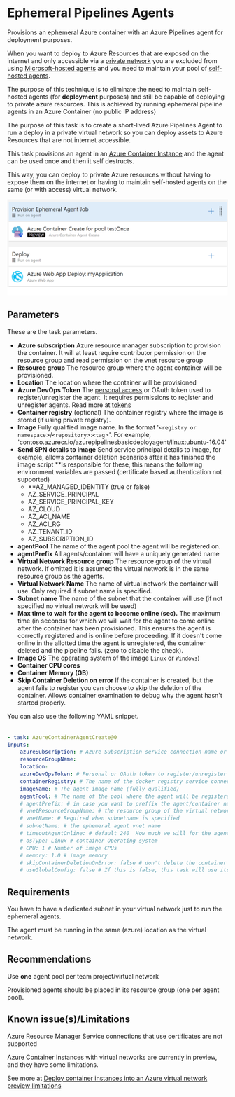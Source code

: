 # Ephemeral Pipelines Agents

Provisions an ephemeral Azure container with an Azure Pipelines agent for deployment purposes.

When you want to deploy to Azure Resources that are exposed on the internet and only accessible via a [private network](https://docs.microsoft.com/en-us/azure/virtual-network/virtual-networks-overview) you are excluded from using [Microsoft-hosted agents](https://docs.microsoft.com/en-us/azure/devops/pipelines/agents/hosted?view=azure-devops) and you need to maintain your pool of [self-hosted agents](https://docs.microsoft.com/en-us/azure/devops/pipelines/agents/agents?view=azure-devops#install).

The purpose of this technique is to eliminate the need to maintain self-hosted agents (for **deployment** purposes) and still be capable of deploying to private azure resources. This is achieved by running ephemeral pipeline agents in an Azure Container (no public IP address)

The purpose of this task is to create a short-lived Azure Pipelines Agent to run a deploy in a private virtual network so you can deploy assets to Azure Resources that are not internet accessible.

This task provisions an agent in an [Azure Container Instance](https://azure.microsoft.com/en-us/services/container-instances/) and the agent can be used once and then it self destructs.

This way, you can deploy to private Azure resources without having to expose them on the internet or having to maintain self-hosted agents on the same (or with access) virtual network.

![basic pipeline](static/images/basic-pipeline.png)

## Parameters

These are the task parameters.

* **Azure subscription** Azure resource manager subscription to provision the container. It will at least require contributor permission on the resource group and read permission on the vnet resource group
* **Resource group** The resource group where the agent container will be provisioned.
* **Location** The location where the container will be provisioned
* **Azure DevOps Token** The [personal access](https://docs.microsoft.com/en-us/azure/devops/organizations/accounts/use-personal-access-tokens-to-authenticate?view=azure-devops) or OAuth token used to register/unregister the agent. It requires permissions to register and unregister agents. Read more at [tokens](https://github.com/microsoft/azure-pipelines-ephemeral-agents/Images/Readme.md#Tokens)
* **Container registry** (optional) The container registry where the image is stored (if using private registry).
* **Image** Fully qualified image name. In the format  '`<registry or namespace`>/`<repository`>:`<tag`>'. For example, 'contoso.azurecr.io/azurepipelinesbasicdeployagent/linux:ubuntu-16.04'
* **Send SPN details to image** Send service principal details to image, for example, allows container deletion scenarios after it has finished the image script **is responsible for these, this means the following environment variables are passed (certificate based authentication not supported)
  * **AZ_MANAGED_IDENTITY (true or false)
  * AZ_SERVICE_PRINCIPAL
  * AZ_SERVICE_PRINCIPAL_KEY
  * AZ_CLOUD
  * AZ_ACI_NAME
  * AZ_ACI_RG
  * AZ_TENANT_ID
  * AZ_SUBSCRIPTION_ID
* **agentPool** The name of the agent pool the agent will be registered on.
* **agentPrefix** All agents/container will have a uniquely generated name
* **Virtual Network Resource group** The resource group of the virtual network. If omitted it is assumed the virtual network is in the same resource group as the agents.
* **Virtual Network Name** The name of virtual network the container will use. Only required if subnet name is specified.
* **Subnet name** The name of the subnet that the container will use (if not specified no virtual network will be used)
* **Max time to wait for the agent to become online (sec).** The maximum time (in seconds) for which we will wait for the agent to come online after the container has been provisioned. This ensures the agent is correctly registered and is online before proceeding. If it doesn't come online in the allotted time the agent is unregistered, the container deleted and the pipeline fails. (zero to disable the check).
* **Image OS** The operating system of the image `Linux` or `Windows`)
* **Container CPU cores**
* **Container Memory (GB)**
* **Skip Container Deletion on error** If the container is created, but the agent fails to register you can choose to skip the deletion of the container. Allows container examination to debug why the agent hasn't started properly.

You can also use the following YAML snippet.

```yaml

- task: AzureContainerAgentCreate@0
inputs:
    azureSubscription: # Azure Subscription service connection name or id.
    resourceGroupName:
    location:
    azureDevOpsToken: # Personal or OAuth token to register/unregister the agent
    containerRegistry: # The name of the docker registry service connection name or id
    imageName: # The agent image name (fully qualified)
    agentPool: # The name of the pool where the agent will be registered
    # agentPrefix: # in case you want to preffix the agent/container name (besides the unique name)
    # vnetResourceGroupName: # the resource group of the virtual network. If not specified it is assumed it's on the name vnet as the agent (not recomended)
    # vnetName: # Required when subnetname is specified
    # subnetName: # the ephemeral agent vnet name
    # timeoutAgentOnline: # default 240  How much we will for the agent to become online, if the agent doesn't start in this amount of the time the container is deleted (and the pipeline fails) (zero to disable check)
    # osType: Linux # container Operating system
    # CPU: 1 # Number of image CPUs
    # memory: 1.0 # image memory
    # skipContainerDeletionOnError: false # don't delete the container in case of error
    # useGlobalConfig: false # If this is false, this task will use its own separate configuration. This can be used to run Azure CLI tasks in *parallel* releases

```

## Requirements

You have to have a dedicated subnet in your virtual network just to run the ephemeral agents.

The agent must be running in the same (azure) location as the virtual network.

## Recommendations

Use **one** agent pool per team project/virtual network

Provisioned agents should be placed in its resource group (one per agent pool).

## Known issue(s)/Limitations

Azure Resource Manager Service connections that use certificates are not supported

Azure Container Instances with virtual networks are currently in preview, and they have some limitations.

See more at [Deploy container instances into an Azure virtual network preview limitations](https://docs.microsoft.com/en-us/azure/container-instances/container-instances-vnet#virtual-network-deployment-limitations)
